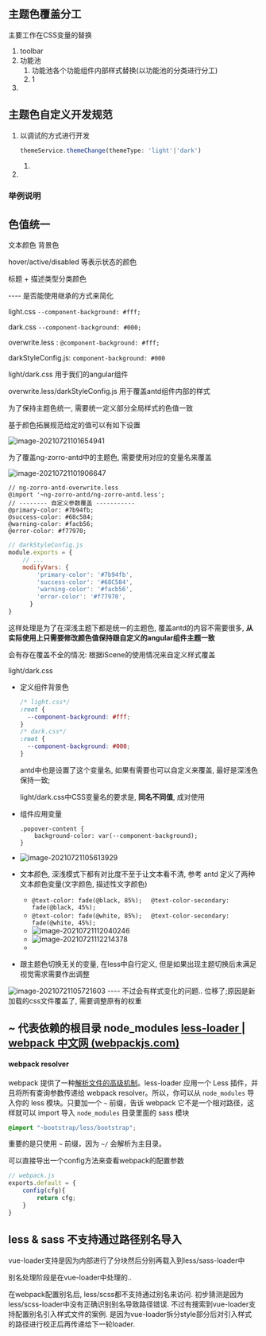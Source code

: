 ## 主题色覆盖分工

主要工作在CSS变量的替换

1. toolbar
2. 功能池
   1. 功能池各个功能组件内部样式替换(以功能池的分类进行分工)
   2. 1
3. 



## 主题色自定义开发规范

1. 以调试的方式进行开发

   ```ts
   themeService.themeChange(themeType: 'light'|'dark')
   ```

   1. 

2. 



### 举例说明



## 色值统一

文本颜色 背景色 

hover/active/disabled 等表示状态的颜色

标题 + 描述类型分类颜色 

 ---- 是否能使用继承的方式来简化



light.css `--component-background: #fff;`

dark.css `--component-background: #000;`

overwrite.less : `@component-background: #fff;`

darkStyleConfig.js: `component-background: #000`



light/dark.css 用于我们的angular组件

overwrite.less/darkStyleConfig.js 用于覆盖antd组件内部的样式

为了保持主题色统一, 需要统一定义部分全局样式的色值一致

基于颜色拓展规范给定的值可以有如下设置

![image-20210721101654941](./imgs/image-20210721101654941.png)

为了覆盖ng-zorro-antd中的主题色, 需要使用对应的变量名来覆盖

![image-20210721101906647](./imgs/image-20210721101906647.png)

```less
// ng-zorro-antd-overwrite.less
@import '~ng-zorro-antd/ng-zorro-antd.less';
// -------- 自定义参数覆盖 -----------
@primary-color: #7b94fb;
@success-color: #68c584;
@warning-color: #facb56;
@error-color: #f77970;
```

```js
// darkStyleConfig.js
module.exports = {
    // ...
	modifyVars: {
        'primary-color': '#7b94fb',
        'success-color': '#68C584',
        'warning-color': '#facb56',
        'error-color': '#f77970',
      }
}
```

这样处理是为了在深浅主题下都是统一的主题色,  覆盖antd的内容不需要很多, **从实际使用上只需要修改颜色值保持跟自定义的angular组件主题一致**

会有存在覆盖不全的情况: 根据iScene的使用情况来自定义样式覆盖



light/dark.css

- 定义组件背景色

  ```css
  /* light.css*/
  :root {
  	--component-background: #fff;
  }
  /* dark.css*/
  :root {
  	--component-background: #000;
  }
  ```

  antd中也是设置了这个变量名, 如果有需要也可以自定义来覆盖, 最好是深浅色保持一致;

  light/dark.css中CSS变量名的要求是, **同名不同值**, 成对使用

- 组件应用变量

  ```less
  .popover-content {
      background-color: var(--component-background);
  }
  ```

  

- ![image-20210721105613929](./imgs/image-20210721105613929.png)

- 文本颜色, 深浅模式下都有对比度不至于让文本看不清, 参考 antd 定义了两种文本颜色变量(文字颜色, 描述性文字颜色)

  - `@text-color: fade(@black, 85%);` `  @text-color-secondary: fade(@black, 45%);`
  - `@text-color: fade(@white, 85%);` `  @text-color-secondary: fade(@white, 45%);`
  - ![image-20210721112040246](./imgs/image-20210721112040246.png)
  - ![image-20210721112214378](./imgs/image-20210721112214378.png)
  - 
  
- 跟主题色切换无关的变量, 在less中自行定义, 但是如果出现主题切换后未满足视觉需求需要作出调整

![image-20210721105721603](./imgs/image-20210721105721603.png) ---- 不过会有样式变化的问题.. 位移了;原因是新加载的css文件覆盖了, 需要调整原有的权重





## ~ 代表依赖的根目录 node_modules [less-loader | webpack 中文网 (webpackjs.com)](https://www.webpackjs.com/loaders/less-loader/#webpack-resolver)

#### webpack resolver

webpack 提供了一种[解析文件的高级机制](https://webpack.js.org/configuration/resolve/)。less-loader 应用一个 Less 插件，并且将所有查询参数传递给 webpack resolver。所以，你可以从 `node_modules` 导入你的 less 模块。只要加一个 `~` 前缀，告诉 webpack 它不是一个相对路径，这样就可以 import 导入 `node_modules` 目录里面的 sass 模块

```css
@import "~bootstrap/less/bootstrap";
```

重要的是只使用 `~` 前缀，因为 `~/` 会解析为主目录。





可以直接导出一个config方法来查看webpack的配置参数

```js
// webpack.js
exports.default = {
	config(cfg){
  		return cfg;
  	}
}
```





## less & sass 不支持通过路径别名导入

vue-loader支持是因为内部进行了分块然后分别再载入到less/sass-loader中

别名处理阶段是在vue-loader中处理的..



在webpack配置别名后, less/scss都不支持通过别名来访问. 初步猜测是因为less/scss-loader中没有正确识别别名导致路径错误.
不过有搜索到vue-loader支持配置别名引入样式文件的案例. 是因为vue-loader拆分style部分后对引入样式的路径进行校正后再传递给下一轮loader.
